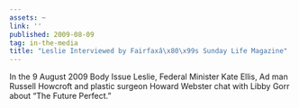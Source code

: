 ```yaml
---
assets: ~
link: ''
published: 2009-08-09
tag: in-the-media
title: "Leslie Interviewed by Fairfaxâ\x80\x99s Sunday Life Magazine"
---
```

In the 9 August 2009 Body Issue Leslie, Federal Minister Kate Ellis, Ad
man Russell Howcroft and plastic surgeon Howard Webster chat with Libby
Gorr about “The Future Perfect.”